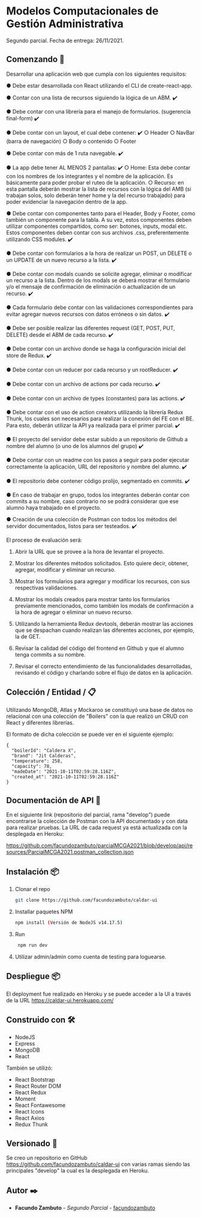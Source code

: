 # Modelos Computacionales de Gestión Administrativa

Segundo parcial. Fecha de entrega: 26/11/2021. 


## Comenzando 🚀

Desarrollar una aplicación web que cumpla con los siguientes requisitos:

● Debe estar desarrollada con React utilizando el CLI de create-react-app. 

● Contar con una lista de recursos siguiendo la lógica de un ABM. :heavy_check_mark:

● Debe contar con una librería para el manejo de formularios. (sugerencia final-form) :heavy_check_mark:

● Debe contar con un layout, el cual debe contener: :heavy_check_mark:
    ○ Header
    ○ NavBar (barra de navegación)
    ○ Body o contenido
    ○ Footer

● Debe contar con más de 1 ruta navegable. :heavy_check_mark:

● La app debe tener AL MENOS 2 pantallas: :heavy_check_mark:
    ○ Home: Esta debe contar con los nombres de los integrantes y el nombre de la
    aplicación. Es básicamente para poder probar el ruteo de la aplicación.
    ○ Recurso: en esta pantalla deberán mostrar la lista de recursos con la lógica del
    AMB (si trabajan solos, solo deberán tener home y la del recurso trabajado) para
    poder evidenciar la navegación dentro de la app. 

● Debe contar con componentes tanto para el Header, Body y Footer, como también un
componente para la tabla. A su vez, estos componentes deben utilizar componentes
compartidos, como ser: botones, inputs, modal etc. Estos componentes deben contar
con sus archivos .css, preferentemente utilizando CSS modules. :heavy_check_mark:

● Debe contar con formularios a la hora de realizar un POST, un DELETE o un UPDATE
de un nuevo recurso a la lista. :heavy_check_mark:

● Debe contar con modals cuando se solicite agregar, eliminar o modificar un recurso a la
lista. Dentro de los modals se deberá mostrar el formulario y/o el mensaje de
confirmación de eliminación o actualización de un recurso. :heavy_check_mark:

● Cada formulario debe contar con las validaciones correspondientes para evitar agregar
nuevos recursos con datos erróneos o sin datos. :heavy_check_mark:

● Debe ser posible realizar las diferentes request (GET, POST, PUT, DELETE) desde el
ABM de cada recurso. :heavy_check_mark:

● Debe contar con un archivo donde se haga la configuración inicial del store de Redux. :heavy_check_mark:

● Debe contar con un reducer por cada recurso y un rootReducer. :heavy_check_mark:

● Debe contar con un archivo de actions por cada recurso. :heavy_check_mark:

● Debe contar con un archivo de types (constantes) para las actions. :heavy_check_mark:

● Debe contar con el uso de action creators utilizando la librería Redux Thunk, los cuales
son necesarios para realizar la conexión del FE con el BE. Para esto, deberán utilizar la
API ya realizada para el primer parcial. :heavy_check_mark:

● El proyecto del servidor debe estar subido a un repositorio de Github a nombre del
alumno (o uno de los alumnos del grupo) :heavy_check_mark:

● Debe contar con un readme con los pasos a seguir para poder ejecutar correctamente la
aplicación, URL del repositorio y nombre del alumno. :heavy_check_mark:

● El repositorio debe contener código prolijo, segmentado en commits. :heavy_check_mark:

● En caso de trabajar en grupo, todos los integrantes deberán contar con commits a su
nombre, caso contrario no se podrá considerar que ese alumno haya trabajado en el
proyecto.

● Creación de una colección de Postman con todos los métodos del servidor documentados,
listos para ser testeados. :heavy_check_mark:


El proceso de evaluación será:

1. Abrir la URL que se provee a la hora de levantar el proyecto.

2. Mostrar los diferentes métodos solicitados. Esto quiere decir, obtener, agregar, modificar
y eliminar un recurso.

3. Mostrar los formularios para agregar y modificar los recursos, con sus respectivas
validaciones.

4. Mostrar los modals creados para mostrar tanto los formularios previamente
mencionados, como también los modals de confirmación a la hora de agregar o eliminar
un nuevo recurso.

5. Utilizando la herramienta Redux devtools, deberán mostrar las acciones que se
despachan cuando realizan las diferentes acciones, por ejemplo, la de GET.

6. Revisar la calidad del código del frontend en Github y que el alumno tenga commits a
su nombre.

7. Revisar el correcto entendimiento de las funcionalidades desarrolladas, revisando el
código y charlando sobre el flujo de datos en la aplicación.


## Colección / Entidad / 📋

Utilizando MongoDB, Atlas y Mockaroo se constituyó una base de datos no relacional con una colección de "Boilers" con la que realizó un CRUD con React y diferentes librerías.

El formato de dicha colección se puede ver en el siguiente ejemplo:

```
{
  "boilerId": "Caldera X",
  "brand": "Jit Calderas",
  "temperature": 258,
  "capacity": 78,
  "madeDate": "2021-10-11T02:59:28.116Z",
  "created_at": "2021-10-11T02:59:28.116Z"
}
```

## Documentación de API :notebook_with_decorative_cover:

En el siguiente link (repositorio del parcial, rama "develop") puede encontrarse la colección de Postman con la API documentado y con data para realizar pruebas. La URL de cada request ya está actualizada con la desplegada en Heroku:

https://github.com/facundozambuto/parcialMCGA2021/blob/develop/api/resources/ParcialMCGA2021.postman_collection.json

## Instalación 📦

1. Clonar el repo
   ```sh
   git clone https://github.com/facundozambuto/caldar-ui
   ```
2. Installar paquetes NPM
   ```sh
   npm install (Versión de NodeJS v14.17.5)
   ```
3. Run
   ```sh
    npm run dev
   ```
4. Utilizar admin/admin como cuenta de testing para loguearse.


## Despliegue 📦

El deployment fue realizado en Heroku y se puede acceder a la UI a través de la URL https://caldar-ui.herokuapp.com/

## Construido con 🛠️

* NodeJS
* Express
* MongoDB
* React

También se utilizó:

* React Bootstrap
* React Router DOM
* React Redux
* Moment
* React Fontawesome
* React Icons
* React Axios
* Redux Thunk

## Versionado 📌

Se creo un repositorio en GitHub https://github.com/facundozambuto/caldar-ui con varias ramas siendo las principales "develop" la cual es la desplegada en Heroku.

## Autor ✒️

* **Facundo Zambuto** - *Segundo Parcial* - [facundozambuto](https://github.com/facundozambuto)
